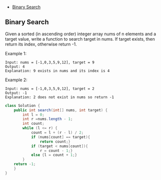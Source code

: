 + [Binary Search](#binary-search)

## Binary Search

Given a sorted (in ascending order) integer array nums of n elements and a target value, write a function to search target in nums. If target exists, then return its index, otherwise return -1.

Example 1:
```
Input: nums = [-1,0,3,5,9,12], target = 9
Output: 4
Explanation: 9 exists in nums and its index is 4
```
Example 2:
```
Input: nums = [-1,0,3,5,9,12], target = 2
Output: -1
Explanation: 2 does not exist in nums so return -1
```
```java
class Solution {
    public int search(int[] nums, int target) {
        int l = 0;
        int r =nums.length - 1;
        int count;
        while (l <= r) {
            count = l + (r - l) / 2;
            if (nums[count] == target){
                return count;}
            if (target < nums[count]){
                r = count - 1;}
            else {l = count + 1;}
        }
    return -1;
    }
}
```
